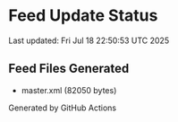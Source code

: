 # Feed Update Status
Last updated: Fri Jul 18 22:50:53 UTC 2025

## Feed Files Generated
- master.xml (82050 bytes)

Generated by GitHub Actions
